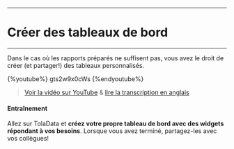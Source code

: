 ****
# Créer des tableaux de bord
---

Dans le cas où les rapports préparés ne suffisent pas, vous avez le droit de créer (et partager!) des tableaux personnalisés. 

{%youtube%} gts2w9x0cWs {%endyoutube%}  
> [Voir la vidéo sur YouTube](https://www.youtube.com/embed/gts2w9x0cWs?rel=0) & [lire la transcription en anglais](https://docs.google.com/document/d/1DCaeMviBwSO5hGSfeh6Y9McPI6D1dzxJyDs5kKa4wug/edit#heading=h.h91jksnbaaes) 

#### Entraînement

Allez sur TolaData et **créez votre propre tableau de bord avec des widgets répondant à vos besoins**. Lorsque vous avez terminé, partagez-les avec vos collègues!
## 

## 



